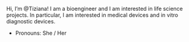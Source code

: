Hi, I’m @Tiziana! 
I am a bioengineer and I am interested in life science projects. In particular, I am interested in medical devices and in vitro diagnostic devices.
- Pronouns: She / Her

<!---
TiziGitHub26/TiziGitHub26 is a ✨ special ✨ repository because its `README.md` (this file) appears on your GitHub profile.
You can click the Preview link to take a look at your changes.
--->
